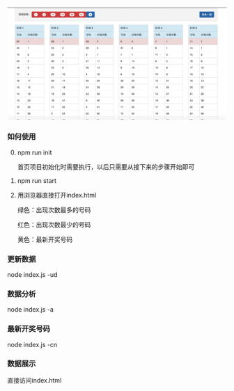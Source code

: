![screenshots](screenshots.png)

### 如何使用

0. npm run init

   首页项目初始化时需要执行，以后只需要从接下来的步骤开始即可

1. npm run start

2. 用浏览器直接打开index.html

   绿色：出现次数最多的号码

   红色：出现次数最少的号码

   黄色：最新开奖号码

### 更新数据

node index.js -ud

### 数据分析

node index.js -a

### 最新开奖号码

node index.js -cn

### 数据展示

直接访问index.html
